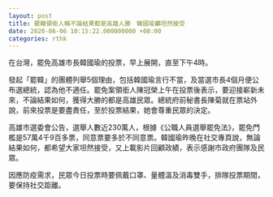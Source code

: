 ```yaml
---
layout: post
title: 罷韓領銜人稱不論結果都是高雄人勝　韓國瑜籲坦然接受
date: 2020-06-06 10:15:22.000000000 +08:00
categories: rthk
---
```


在台灣，罷免高雄市長韓國瑜的投票，早上展開，直至下午4時。

發起「罷韓」的團體列舉5個理由，包括韓國瑜言行不當，及當選市長4個月便公布選總統，認為他不適任。罷免案領銜人陳冠榮上午在投票後表示，要迎接嶄新未來，不論結果如何，獲得大勝的都是高雄民眾。總統府前秘書長陳菊就在票站外說，前來投票是要盡責任，至於投票結果，她會尊重民眾的決定。

高雄市選委會公告，選舉人數近230萬人，根據《公職人員選舉罷免法》，罷免門檻是57萬4千9百多票，同意票要多於不同意票。韓國瑜昨晚在社交專頁說，無論結果如何，都希望大家坦然接受，又上載影片回顧政績，表示感謝市政府團隊及民眾。

因應防疫需求，民眾今日投票時要佩戴口罩、量體溫及消毒雙手，排隊投票期間，要保持社交距離。
